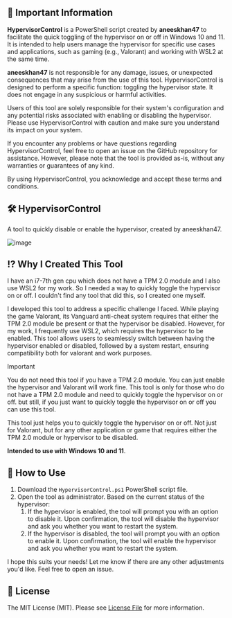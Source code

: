 ## 📢 Important Information

**HypervisorControl** is a PowerShell script created by **aneeskhan47** to facilitate the quick toggling of the hypervisor on or off in Windows 10 and 11. It is intended to help users manage the hypervisor for specific use cases and applications, such as gaming (e.g., Valorant) and working with WSL2 at the same time.

**aneeskhan47** is not responsible for any damage, issues, or unexpected consequences that may arise from the use of this tool. HypervisorControl is designed to perform a specific function: toggling the hypervisor state. It does not engage in any suspicious or harmful activities.

Users of this tool are solely responsible for their system's configuration and any potential risks associated with enabling or disabling the hypervisor. Please use HypervisorControl with caution and make sure you understand its impact on your system.

If you encounter any problems or have questions regarding HypervisorControl, feel free to open an issue on the GitHub repository for assistance. However, please note that the tool is provided as-is, without any warranties or guarantees of any kind.

By using HypervisorControl, you acknowledge and accept these terms and conditions.

## 🛠 HypervisorControl

A tool to quickly disable or enable the hypervisor, created by aneeskhan47.

![image](https://github.com/aneeskhan47/hypervisorcontrol/assets/30714223/1412d2b8-4482-4c71-b0a9-71e0501e664a)

## ⁉ Why I Created This Tool

I have an i7-7th gen cpu which does not have a TPM 2.0 module and I also use WSL2 for my work. So I needed a way to quickly toggle the hypervisor on or off. I couldn't find any tool that did this, so I created one myself.

I developed this tool to address a specific challenge I faced. While playing the game Valorant, its Vanguard anti-cheat system requires that either the TPM 2.0 module be present or that the hypervisor be disabled. However, for my work, I frequently use WSL2, which requires the hypervisor to be enabled. This tool allows users to seamlessly switch between having the hypervisor enabled or disabled, followed by a system restart, ensuring compatibility both for valorant and work purposes.

> [!IMPORTANT]  
> You do not need this tool if you have a TPM 2.0 module. You can just enable the hypervisor and Valorant will work fine. This tool is only for those who do not have a TPM 2.0 module and need to quickly toggle the hypervisor on or off. but still, if you just want to quickly toggle the hypervisor on or off you can use this tool.

This tool just helps you to quickly toggle the hypervisor on or off. Not just for Valorant, but for any other application or game that requires either the TPM 2.0 module or hypervisor to be disabled.

**Intended to use with Windows 10 and 11**.

## 🚀 How to Use

1. Download the `HypervisorControl.ps1` PowerShell script file.
2. Open the tool as administrator. Based on the current status of the hypervisor:
   1. If the hypervisor is enabled, the tool will prompt you with an option to disable it. Upon confirmation, the tool will disable the hypervisor and ask you whether you want to restart the system.
   2. If the hypervisor is disabled, the tool will prompt you with an option to enable it. Upon confirmation, the tool will enable the hypervisor and ask you whether you want to restart the system.

I hope this suits your needs! Let me know if there are any other adjustments you'd like. Feel free to open an issue.

## 📜 License

The MIT License (MIT). Please see [License File](LICENSE.md) for more information.
